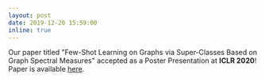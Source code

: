 ```yaml
---
layout: post
date: 2019-12-20 15:59:00
inline: true
---
```


Our paper titled "Few-Shot Learning on Graphs via Super-Classes Based on Graph Spectral Measures" accepted as a Poster Presentation at __ICLR 2020__! Paper is available [here](https://openreview.net/pdf?id=Bkeeca4Kvr).
